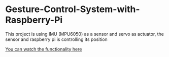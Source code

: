 # Gesture-Control-System-with-Raspberry-Pi
This project is using IMU (MPU6050) as a sensor and servo as actuator, the sensor and raspberry pi is controlling its position



[You can watch the functionality here](https://drive.google.com/file/d/133VMKwfLcDv6LTG36XlNlW1zk1EX6E8_/view?usp=sharing)
